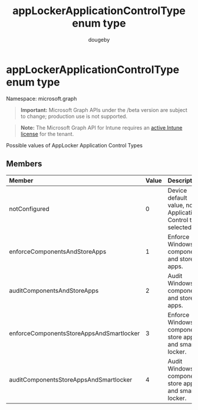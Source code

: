 ﻿---
title: "appLockerApplicationControlType enum type"
description: "Possible values of AppLocker Application Control Types"
author: "dougeby"
localization_priority: Normal
ms.prod: "intune"
doc_type: enumPageType
---

# appLockerApplicationControlType enum type

Namespace: microsoft.graph

> **Important:** Microsoft Graph APIs under the /beta version are subject to change; production use is not supported.

> **Note:** The Microsoft Graph API for Intune requires an [active Intune license](https://go.microsoft.com/fwlink/?linkid=839381) for the tenant.

Possible values of AppLocker Application Control Types

## Members

| Member                                   | Value | Description                                                 |
| :--------------------------------------- | :---- | :---------------------------------------------------------- |
| notConfigured                            | 0     | Device default value, no Application Control type selected. |
| enforceComponentsAndStoreApps            | 1     | Enforce Windows component and store apps.                   |
| auditComponentsAndStoreApps              | 2     | Audit Windows component and store apps.                     |
| enforceComponentsStoreAppsAndSmartlocker | 3     | Enforce Windows components, store apps and smart locker.    |
| auditComponentsStoreAppsAndSmartlocker   | 4     | Audit Windows components, store apps and smart locker​.     |

